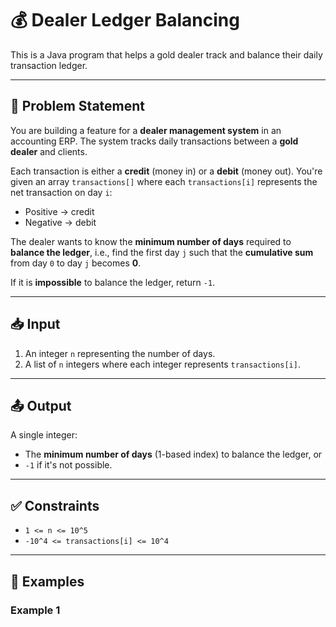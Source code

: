 # 💰 Dealer Ledger Balancing

This is a Java program that helps a gold dealer track and balance their daily transaction ledger.

---

## 🧩 Problem Statement

You are building a feature for a **dealer management system** in an accounting ERP. The system tracks daily transactions between a **gold dealer** and clients.

Each transaction is either a **credit** (money in) or a **debit** (money out). You're given an array `transactions[]` where each `transactions[i]` represents the net transaction on day `i`:

- Positive → credit  
- Negative → debit

The dealer wants to know the **minimum number of days** required to **balance the ledger**, i.e., find the first day `j` such that the **cumulative sum** from day `0` to day `j` becomes **0**.

If it is **impossible** to balance the ledger, return `-1`.

---

## 📥 Input

1. An integer `n` representing the number of days.
2. A list of `n` integers where each integer represents `transactions[i]`.

---

## 📤 Output

A single integer:
- The **minimum number of days** (1-based index) to balance the ledger, or  
- `-1` if it's not possible.

---

## ✅ Constraints

- `1 <= n <= 10^5`  
- `-10^4 <= transactions[i] <= 10^4`

---

## 📘 Examples

### Example 1
